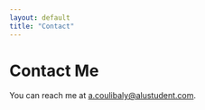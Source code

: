 ```yaml
---
layout: default
title: "Contact"
---
```

# Contact Me
You can reach me at [a.coulibaly@alustudent.com](mailto:your-a.coulibaly@alustudent.com).
